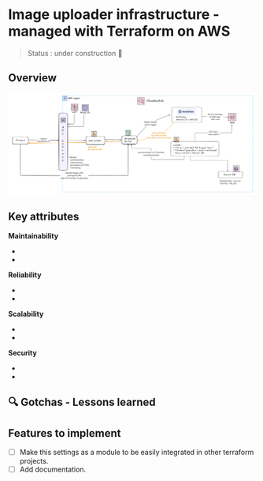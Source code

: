 # Image uploader infrastructure - managed with Terraform on AWS

> Status : under construction 🚧

## Overview

<img src="docs/upload-image-infra.png" alt="image-uploader-infrastructure">

## Key attributes

**Maintainability**

- 
- 

**Reliability**

- 
- 

**Scalability**

- 
- 

**Security**

- 
- 

## 🔍 Gotchas -  Lessons learned

## Features to implement

- [ ] Make this settings as a module to be easily integrated in other terraform projects.
- [ ] Add documentation.
